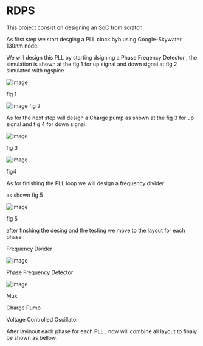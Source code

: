 # RDPS
This project consist on designing an SoC from scratch

As first step we start desging a PLL clock byb using  Google-Skywater 130nm node.

We will design this PLL by starting dsigning a Phase Freqency Detector , the simulation is shown at the fig 1 for up signal and down signal at fig 2 simulated with ngspice

![image](https://user-images.githubusercontent.com/67355283/163258394-fe32b510-f768-4d3f-bcc7-3bb8883da135.png)

 
fig 1

 ![image](https://user-images.githubusercontent.com/67355283/163258942-15a8e1be-91c3-408d-9e7c-616cfe426cc0.png)
fig 2


As for the next step will design a Charge pump as shown at the fig 3 for up signal and fig 4 for down signal

![image](https://user-images.githubusercontent.com/67355283/163259101-efecef59-f641-4cb5-9203-c54ed5c12c6b.png)

 
fig 3


![image](https://user-images.githubusercontent.com/67355283/163259224-9c886215-c274-4dae-86e2-ec99eeecc33a.png)

 
fig4

As for finishing the PLL loop we will design a frequency divider

as shown fig 5


![image](https://user-images.githubusercontent.com/67355283/163259443-48659111-87f6-4619-aea3-b2dcc02ff700.png)

 
fig 5

 after finshing the desing and the testing we move to the layout for each phase :

Frequency Divider

![image](https://user-images.githubusercontent.com/67355283/163259856-508f04c7-7645-48de-a37b-fa23d08f83f4.png)

 
Phase Frequency Detector


![image](https://user-images.githubusercontent.com/67355283/163259962-9b46a119-7ac5-40f5-a893-62b3611dc236.png)

 
Mux

 

Charge Pump


 

Voltage Controlled Oscillator

 

After layinout each phase for each PLL , now will combine all layout to finaly be shown as bellow:

 










